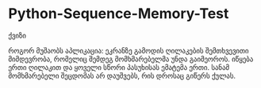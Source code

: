 # Python-Sequence-Memory-Test
ქვიზი

როგორ მუშაობს აპლიკაცია:
ეკრანზე გამოდის ღილაკების შემთხვევითი მიმდევრობა, რომელიც შემდეგ მომხმარებელმა უნდა გაიმეოროს.
იწყება ერთი ღილაკით და ყოველი სწორი პასუხისას ემატემა ერთი. სანამ მომხმარებელი შეცდომას არ დაუშვებს, რის დროსაც გიწერს ქულას.
